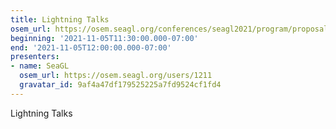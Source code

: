 ```yaml
---
title: Lightning Talks
osem_url: https://osem.seagl.org/conferences/seagl2021/program/proposals/868
beginning: '2021-11-05T11:30:00.000-07:00'
end: '2021-11-05T12:00:00.000-07:00'
presenters:
- name: SeaGL
  osem_url: https://osem.seagl.org/users/1211
  gravatar_id: 9af4a47df179525225a7fd9524cf1fd4
---
```


Lightning Talks
